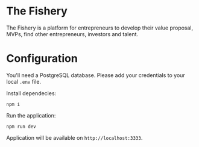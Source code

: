# The Fishery

The Fishery is a platform for entrepreneurs to develop their value proposal, MVPs, find other entrepreneurs, investors and talent.

# Configuration

You'll need a PostgreSQL database. Please add your credentials to your local `.env` file.

Install dependecies:

```
npm i
```

Run the application:

```
npm run dev
```

Application will be available on `http://localhost:3333`.
